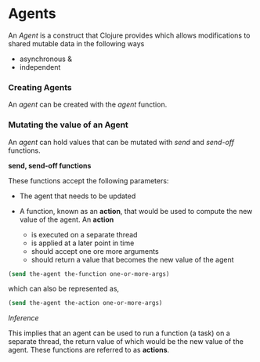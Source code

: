 # Agents

An *Agent* is a construct that Clojure provides which allows modifications to shared mutable data in the following ways

* asynchronous &
* independent

### Creating Agents

An *agent* can be created with the *agent* function. 

### Mutating the value of an Agent

An *agent* can hold values that can be mutated with *send* and *send-off* functions. 

**send, send-off functions**

These functions accept the following parameters:

* The agent that needs to be updated
* A function, known as an **action**, that would be used to compute the new value of the agent. An **action**

    * is executed on a separate thread
    * is applied at a later point in time
    * should accept one ore more arguments
    * should return a value that becomes the new value of the agent


```clojure
(send the-agent the-function one-or-more-args)
```

which can also be represented as,

```clojure
(send the-agent the-action one-or-more-args)
```


*Inference*

This implies that an agent can be used to run a function (a task) on a separate thread, the return value of which would be the new value of the agent.
These functions are referred to as **actions**.






